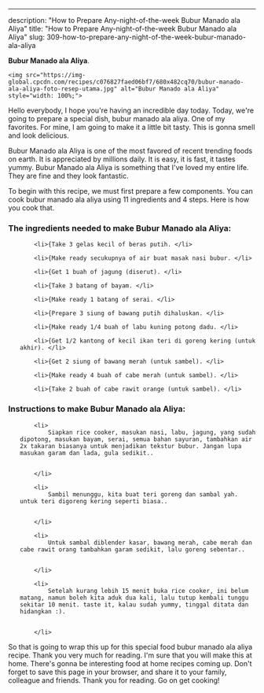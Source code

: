 ---
description: "How to Prepare Any-night-of-the-week Bubur Manado ala Aliya"
title: "How to Prepare Any-night-of-the-week Bubur Manado ala Aliya"
slug: 309-how-to-prepare-any-night-of-the-week-bubur-manado-ala-aliya

<p>
	<strong>Bubur Manado ala Aliya</strong>. 
	
</p>
<p>
	
	<img src="https://img-global.cpcdn.com/recipes/c076827faed06bf7/680x482cq70/bubur-manado-ala-aliya-foto-resep-utama.jpg" alt="Bubur Manado ala Aliya" style="width: 100%;">
	
	
</p>
<p>
	Hello everybody, I hope you're having an incredible day today. Today, we're going to prepare a special dish, bubur manado ala aliya. One of my favorites. For mine, I am going to make it a little bit tasty. This is gonna smell and look delicious.
</p>
	
<p>
	Bubur Manado ala Aliya is one of the most favored of recent trending foods on earth. It is appreciated by millions daily. It is easy, it is fast, it tastes yummy. Bubur Manado ala Aliya is something that I've loved my entire life. They are fine and they look fantastic.
</p>
<p>
	
</p>

<p>
To begin with this recipe, we must first prepare a few components. You can cook bubur manado ala aliya using 11 ingredients and 4 steps. Here is how you cook that.
</p>

<h3>The ingredients needed to make Bubur Manado ala Aliya:</h3>

<ol>
	
		<li>{Take 3 gelas kecil of beras putih. </li>
	
		<li>{Make ready secukupnya of air buat masak nasi bubur. </li>
	
		<li>{Get 1 buah of jagung (diserut). </li>
	
		<li>{Take 3 batang of bayam. </li>
	
		<li>{Make ready 1 batang of serai. </li>
	
		<li>{Prepare 3 siung of bawang putih dihaluskan. </li>
	
		<li>{Make ready 1/4 buah of labu kuning potong dadu. </li>
	
		<li>{Get 1/2 kantong of kecil ikan teri di goreng kering (untuk akhir). </li>
	
		<li>{Get 2 siung of bawang merah (untuk sambel). </li>
	
		<li>{Make ready 4 buah of cabe merah (untuk sambel). </li>
	
		<li>{Take 2 buah of cabe rawit orange (untuk sambel). </li>
	
</ol>
<p>
	
</p>

<h3>Instructions to make Bubur Manado ala Aliya:</h3>

<ol>
	
		<li>
			Siapkan rice cooker, masukan nasi, labu, jagung, yang sudah dipotong, masukan bayam, serai, semua bahan sayuran, tambahkan air 2x takaran biasanya untuk menjadikan tekstur bubur. Jangan lupa masukan garam dan lada, gula sedikit..
			
			
		</li>
	
		<li>
			Sambil menunggu, kita buat teri goreng dan sambal yah. untuk teri digoreng kering seperti biasa..
			
			
		</li>
	
		<li>
			Untuk sambal diblender kasar, bawang merah, cabe merah dan cabe rawit orang tambahkan garam sedikit, lalu goreng sebentar..
			
			
		</li>
	
		<li>
			Setelah kurang lebih 15 menit buka rice cooker, ini belum matang, namun boleh kita aduk dua kali, lalu tutup kembali tunggu sekitar 10 menit. taste it, kalau sudah yummy, tinggal ditata dan hidangkan :).
			
			
		</li>
	
</ol>

<p>
	
</p>

<p>
	So that is going to wrap this up for this special food bubur manado ala aliya recipe. Thank you very much for reading. I'm sure that you will make this at home. There's gonna be interesting food at home recipes coming up. Don't forget to save this page in your browser, and share it to your family, colleague and friends. Thank you for reading. Go on get cooking!
</p>

